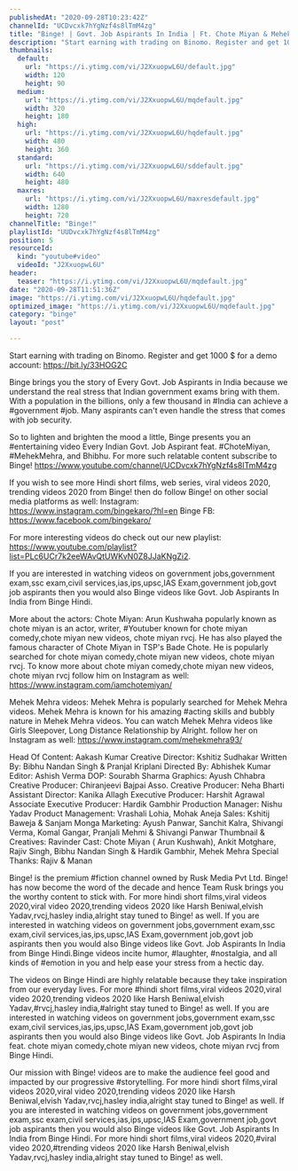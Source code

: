 ```yaml
---
publishedAt: "2020-09-28T10:23:42Z"
channelId: "UCDvcxk7hYgNzf4s8lTmM4zg"
title: "Binge! | Govt. Job Aspirants In India | Ft. Chote Miyan & Mehek Mehra | SSC Railway Special"
description: "Start earning with trading on Binomo. Register and get 1000 $ for a demo account: https://bit.ly/33HOG2C\n\nBinge brings you the story of Every Govt. Job Aspirants in India because we understand the real stress that Indian government exams bring with them. With a population in the billions, only a few thousand in #India can achieve a #government #job. Many aspirants can't even handle the stress that comes with job security.\n\nSo to lighten and brighten the mood a little, Binge presents you an #entertaining video Every Indian Govt. Job Aspirant feat. #ChoteMiyan, #MehekMehra, and Bhibhu. For more such relatable content subscribe to Binge! https://www.youtube.com/channel/UCDvcxk7hYgNzf4s8lTmM4zg\n\nIf you wish to see more Hindi short films, web series, viral videos 2020, trending videos 2020 from Binge! then do follow Binge! on other social media platforms as well:\nInstagram: https://www.instagram.com/bingekaro/?hl=en\nBinge FB: https://www.facebook.com/bingekaro/\n\nFor more interesting videos do check out our new playlist: https://www.youtube.com/playlist?list=PLc6UCr7k2eeWAvQtUWKvN0Z8JJaKNgZi2.\n\nIf you are interested in watching videos on government jobs,government exam,ssc exam,civil services,ias,ips,upsc,IAS Exam,government job,govt job aspirants then you would also Binge videos like Govt. Job Aspirants In India from Binge Hindi.\n\nMore about the actors:\nChote Miyan: Arun Kushwaha popularly known as chote miyan is an actor, writer, #Youtuber known for chote miyan comedy,chote miyan new videos, chote miyan rvcj. He has also played the famous character of Chote Miyan in TSP's Bade Chote. He is popularly searched for chote miyan comedy,chote miyan new videos, chote miyan rvcj. To know more about  chote miyan comedy,chote miyan new videos, chote miyan rvcj follow him on Instagram as well: https://www.instagram.com/iamchotemiyan/\n\nMehek Mehra videos: Mehek Mehra is popularly searched for Mehek Mehra videos. Mehek Mehra is known for his amazing #acting skills and bubbly nature in Mehek Mehra videos. You can watch Mehek Mehra videos like Girls Sleepover, Long Distance Relationship by Alright. follow her on Instagram as well: https://www.instagram.com/mehekmehra93/\n\nHead Of Content: Aakash Kumar\nCreative Director: Kshitiz Sudhakar\nWritten By: Bibhu Nandan Singh & Pranjal Kriplani\nDirected By: Abhishek Kumar\nEditor: Ashish Verma\nDOP: Sourabh Sharma\nGraphics: Ayush Chhabra\nCreative Producer: Chiranjeevi Bajpai\nAsso. Creative Producer: Neha Bharti\nAssistant Director: Kanika Allagh\nExecutive Producer: Harshit Agrawal\nAssociate Executive Producer: Hardik Gambhir\nProduction Manager: Nishu Yadav\nProduct Management: Vrashali Lohia, Mohak Aneja\nSales: Kshitij Baweja & Sanjam Monga\nMarketing:  Ayush Panwar, Sanchit Kalra, Shivangi Verma, Komal Gangar, Pranjali Mehmi & Shivangi Panwar\nThumbnail & Creatives: Ravinder \nCast: Chote Miyan ( Arun Kushwah), Ankit Motghare, Rajiv Singh, Bibhu Nandan Singh & Hardik Gambhir, Mehek Mehra\nSpecial Thanks: Rajiv & Manan\n\nBinge! is the premium #fiction channel owned by Rusk Media Pvt Ltd. Binge! has now become the word of the decade and hence Team Rusk brings you the worthy content to stick with. For more hindi short films,viral videos 2020,viral video 2020,trending videos 2020 like Harsh Beniwal,elvish Yadav,rvcj,hasley india,alright stay tuned to Binge! as well. If you are interested in watching videos on government jobs,government exam,ssc exam,civil services,ias,ips,upsc,IAS Exam,government job,govt job aspirants then you would also Binge videos like Govt. Job Aspirants In India from Binge Hindi.Binge videos incite humor, #laughter, #nostalgia, and all kinds of #emotion in you and help ease your stress from a hectic day.\n\nThe videos on Binge Hindi are highly relatable because they take inspiration from our everyday lives.  For more #hindi short films,viral videos 2020,viral video 2020,trending videos 2020 like Harsh Beniwal,elvish Yadav,#rvcj,hasley india,#alright stay tuned to Binge! as well. If you are interested in watching videos on government jobs,government exam,ssc exam,civil services,ias,ips,upsc,IAS Exam,government job,govt job aspirants then you would also Binge videos like Govt. Job Aspirants In India  feat.  chote miyan comedy,chote miyan new videos, chote miyan rvcj from Binge Hindi.\n\nOur mission with Binge! videos are to make the audience feel good and impacted by our progressive #storytelling. For more hindi short films,viral videos 2020,viral video 2020,trending videos 2020 like Harsh Beniwal,elvish Yadav,rvcj,hasley india,alright stay tuned to Binge! as well.  If you are interested in watching videos on government jobs,government exam,ssc exam,civil services,ias,ips,upsc,IAS Exam,government job,govt job aspirants then you would also Binge videos like Govt. Job Aspirants In India from Binge Hindi. For more hindi short films,viral videos 2020,#viral video 2020,#trending videos 2020 like Harsh Beniwal,elvish Yadav,rvcj,hasley india,alright stay tuned to Binge! as well."
thumbnails:
  default:
    url: "https://i.ytimg.com/vi/J2XxuopwL6U/default.jpg"
    width: 120
    height: 90
  medium:
    url: "https://i.ytimg.com/vi/J2XxuopwL6U/mqdefault.jpg"
    width: 320
    height: 180
  high:
    url: "https://i.ytimg.com/vi/J2XxuopwL6U/hqdefault.jpg"
    width: 480
    height: 360
  standard:
    url: "https://i.ytimg.com/vi/J2XxuopwL6U/sddefault.jpg"
    width: 640
    height: 480
  maxres:
    url: "https://i.ytimg.com/vi/J2XxuopwL6U/maxresdefault.jpg"
    width: 1280
    height: 720
channelTitle: "Binge!"
playlistId: "UUDvcxk7hYgNzf4s8lTmM4zg"
position: 5
resourceId:
  kind: "youtube#video"
  videoId: "J2XxuopwL6U"
header:
  teaser: "https://i.ytimg.com/vi/J2XxuopwL6U/mqdefault.jpg"
date: "2020-09-28T11:51:36Z"
image: "https://i.ytimg.com/vi/J2XxuopwL6U/hqdefault.jpg"
optimized_image: "https://i.ytimg.com/vi/J2XxuopwL6U/mqdefault.jpg"
category: "binge"
layout: "post"

---
```

Start earning with trading on Binomo. Register and get 1000 $ for a demo account: https://bit.ly/33HOG2C

Binge brings you the story of Every Govt. Job Aspirants in India because we understand the real stress that Indian government exams bring with them. With a population in the billions, only a few thousand in #India can achieve a #government #job. Many aspirants can't even handle the stress that comes with job security.

So to lighten and brighten the mood a little, Binge presents you an #entertaining video Every Indian Govt. Job Aspirant feat. #ChoteMiyan, #MehekMehra, and Bhibhu. For more such relatable content subscribe to Binge! https://www.youtube.com/channel/UCDvcxk7hYgNzf4s8lTmM4zg

If you wish to see more Hindi short films, web series, viral videos 2020, trending videos 2020 from Binge! then do follow Binge! on other social media platforms as well:
Instagram: https://www.instagram.com/bingekaro/?hl=en
Binge FB: https://www.facebook.com/bingekaro/

For more interesting videos do check out our new playlist: https://www.youtube.com/playlist?list=PLc6UCr7k2eeWAvQtUWKvN0Z8JJaKNgZi2.

If you are interested in watching videos on government jobs,government exam,ssc exam,civil services,ias,ips,upsc,IAS Exam,government job,govt job aspirants then you would also Binge videos like Govt. Job Aspirants In India from Binge Hindi.

More about the actors:
Chote Miyan: Arun Kushwaha popularly known as chote miyan is an actor, writer, #Youtuber known for chote miyan comedy,chote miyan new videos, chote miyan rvcj. He has also played the famous character of Chote Miyan in TSP's Bade Chote. He is popularly searched for chote miyan comedy,chote miyan new videos, chote miyan rvcj. To know more about  chote miyan comedy,chote miyan new videos, chote miyan rvcj follow him on Instagram as well: https://www.instagram.com/iamchotemiyan/

Mehek Mehra videos: Mehek Mehra is popularly searched for Mehek Mehra videos. Mehek Mehra is known for his amazing #acting skills and bubbly nature in Mehek Mehra videos. You can watch Mehek Mehra videos like Girls Sleepover, Long Distance Relationship by Alright. follow her on Instagram as well: https://www.instagram.com/mehekmehra93/

Head Of Content: Aakash Kumar
Creative Director: Kshitiz Sudhakar
Written By: Bibhu Nandan Singh & Pranjal Kriplani
Directed By: Abhishek Kumar
Editor: Ashish Verma
DOP: Sourabh Sharma
Graphics: Ayush Chhabra
Creative Producer: Chiranjeevi Bajpai
Asso. Creative Producer: Neha Bharti
Assistant Director: Kanika Allagh
Executive Producer: Harshit Agrawal
Associate Executive Producer: Hardik Gambhir
Production Manager: Nishu Yadav
Product Management: Vrashali Lohia, Mohak Aneja
Sales: Kshitij Baweja & Sanjam Monga
Marketing:  Ayush Panwar, Sanchit Kalra, Shivangi Verma, Komal Gangar, Pranjali Mehmi & Shivangi Panwar
Thumbnail & Creatives: Ravinder 
Cast: Chote Miyan ( Arun Kushwah), Ankit Motghare, Rajiv Singh, Bibhu Nandan Singh & Hardik Gambhir, Mehek Mehra
Special Thanks: Rajiv & Manan

Binge! is the premium #fiction channel owned by Rusk Media Pvt Ltd. Binge! has now become the word of the decade and hence Team Rusk brings you the worthy content to stick with. For more hindi short films,viral videos 2020,viral video 2020,trending videos 2020 like Harsh Beniwal,elvish Yadav,rvcj,hasley india,alright stay tuned to Binge! as well. If you are interested in watching videos on government jobs,government exam,ssc exam,civil services,ias,ips,upsc,IAS Exam,government job,govt job aspirants then you would also Binge videos like Govt. Job Aspirants In India from Binge Hindi.Binge videos incite humor, #laughter, #nostalgia, and all kinds of #emotion in you and help ease your stress from a hectic day.

The videos on Binge Hindi are highly relatable because they take inspiration from our everyday lives.  For more #hindi short films,viral videos 2020,viral video 2020,trending videos 2020 like Harsh Beniwal,elvish Yadav,#rvcj,hasley india,#alright stay tuned to Binge! as well. If you are interested in watching videos on government jobs,government exam,ssc exam,civil services,ias,ips,upsc,IAS Exam,government job,govt job aspirants then you would also Binge videos like Govt. Job Aspirants In India  feat.  chote miyan comedy,chote miyan new videos, chote miyan rvcj from Binge Hindi.

Our mission with Binge! videos are to make the audience feel good and impacted by our progressive #storytelling. For more hindi short films,viral videos 2020,viral video 2020,trending videos 2020 like Harsh Beniwal,elvish Yadav,rvcj,hasley india,alright stay tuned to Binge! as well.  If you are interested in watching videos on government jobs,government exam,ssc exam,civil services,ias,ips,upsc,IAS Exam,government job,govt job aspirants then you would also Binge videos like Govt. Job Aspirants In India from Binge Hindi. For more hindi short films,viral videos 2020,#viral video 2020,#trending videos 2020 like Harsh Beniwal,elvish Yadav,rvcj,hasley india,alright stay tuned to Binge! as well.
